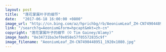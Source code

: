 ```yaml
---
layout: post
title:  "莲花掌属叶子的细节"
date:   "2017-06-18 16:00:00 +0800"
image_url: "http://cn.bing.com/az/hprichbg/rb/AeoniumLeaf_ZH-CN7490448951_1920x1080.jpg"
link: "/search?q=Aeonium&form=hpcapt&mkt=zh-cn"
copyright: "莲花掌属叶子的细节 (© Tim Gainey/Alamy)"
image_hash: "8e34731ba3ef0e058e57f05572835c9f"
image_filename: "AeoniumLeaf_ZH-CN7490448951_1920x1080.jpg"
---
```

